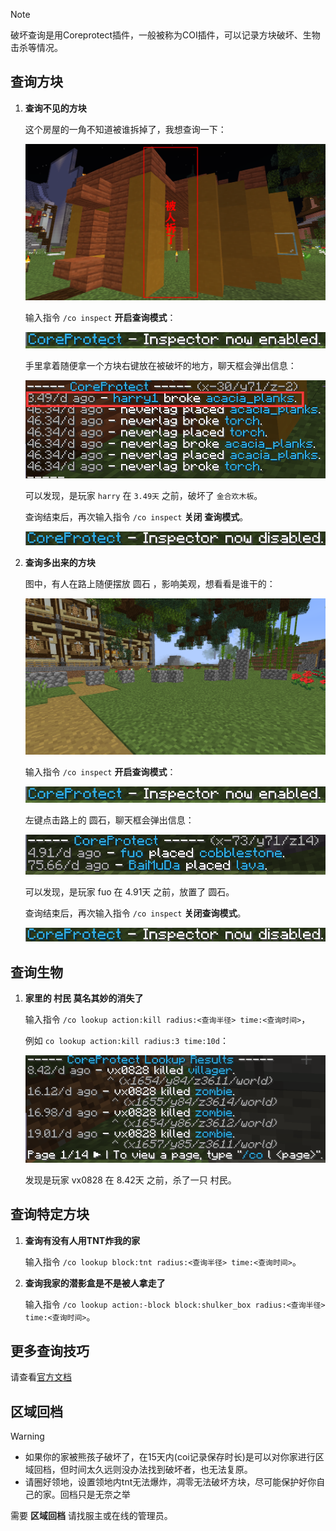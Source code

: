 > [!note]
> 破坏查询是用Coreprotect插件，一般被称为COI插件，可以记录方块破坏、生物击杀等情况。

## 查询方块

1. **查询不见的方块**

    这个房屋的一角不知道被谁拆掉了，我想查询一下：

    ![被破坏的房屋](pics/coi1.png)

    输入指令 `/co inspect` **开启查询模式**：

    ![开启查询模式后的提示](pics/coiopen.png)

    手里拿着随便拿一个方块右键放在被破坏的地方，聊天框会弹出信息：

    ![查询破坏信息](pics/coi2.png)

    可以发现，是玩家 `harry` 在 `3.49天` 之前，破坏了 `金合欢木板`。

    查询结束后，再次输入指令 `/co inspect` **关闭** **查询模式**。

    ![关闭查询模式后的提示](pics/coiclose.png)

2. **查询多出来的方块**

    图中，有人在路上随便摆放 圆石 ，影响美观，想看看是谁干的：

    ![随意乱放的圆石](pics/coi3.png)

    输入指令 `/co inspect` **开启查询模式**：

    ![开启查询模式后的提示](pics/coiopen.png)

    左键点击路上的 圆石，聊天框会弹出信息：

    ![查询放置信息](pics/coi4.png)

    可以发现，是玩家 fuo 在 4.91天 之前，放置了 圆石。

    查询结束后，再次输入指令 `/co inspect` **关闭查询模式**。

    ![关闭查询模式后的提示](pics/coiclose.png)

## 查询生物

1. **家里的 村民 莫名其妙的消失了**

    输入指令 `/co lookup action:kill radius:<查询半径> time:<查询时间>`，

    例如 `co lookup action:kill radius:3 time:10d`：

    ![查询生物信息](pics/coi5.png)

    发现是玩家 vx0828 在 8.42天 之前，杀了一只 村民。

## 查询特定方块

1. **查询有没有人用TNT炸我的家**

    输入指令 `/co lookup block:tnt radius:<查询半径> time:<查询时间>`。

2. **查询我家的潜影盒是不是被人拿走了**

    输入指令 `/co lookup action:-block block:shulker_box radius:<查询半径> time:<查询时间>`。

## 更多查询技巧

请查看[官方文档](https://docs.coreprotect.net/)


## 区域回档

> [!warning]
> + 如果你的家被熊孩子破坏了，在15天内(coi记录保存时长)是可以对你家进行区域回档，但时间太久远则没办法找到破坏者，也无法复原。
> + 请圈好领地，设置领地内tnt无法爆炸，凋零无法破坏方块，尽可能保护好你自己的家。回档只是无奈之举

需要 **区域回档** 请找服主或在线的管理员。